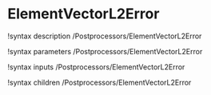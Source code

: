 <!-- MOOSE Documentation Stub: Remove this when content is added. -->

# ElementVectorL2Error

!syntax description /Postprocessors/ElementVectorL2Error

!syntax parameters /Postprocessors/ElementVectorL2Error

!syntax inputs /Postprocessors/ElementVectorL2Error

!syntax children /Postprocessors/ElementVectorL2Error
